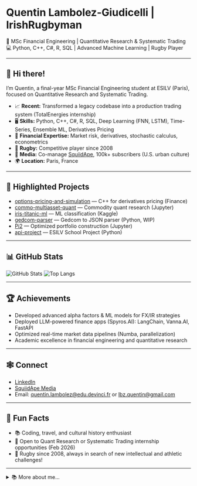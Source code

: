 # Quentin Lambolez-Giudicelli | IrishRugbyman

🏉 MSc Financial Engineering | Quantitative Research & Systematic Trading  
💻 Python, C++, C#, R, SQL | Advanced Machine Learning | Rugby Player

---

## 👋 Hi there!

I’m Quentin, a final-year MSc Financial Engineering student at ESILV (Paris), focused on Quantitative Research and Systematic Trading.

- 📈 **Recent:** Transformed a legacy codebase into a production trading system (TotalEnergies internship)
- 🖥️ **Skills:** Python, C++, C#, R, SQL, Deep Learning (FNN, LSTM), Time-Series, Ensemble ML, Derivatives Pricing
- 🧠 **Financial Expertise:** Market risk, derivatives, stochastic calculus, econometrics
- 🏉 **Rugby:** Competitive player since 2008
- 📰 **Media:** Co-manage [SquiidApe](https://www.linkedin.com/company/93077055/), 100k+ subscribers (U.S. urban culture)
- 🌍 **Location:** Paris, France

---

## 🚀 Highlighted Projects

- [options-pricing-and-simulation](https://github.com/IrishRugbyman/options-pricing-and-simulation) &mdash; C++ for derivatives pricing (Finance)
- [commo-multiasset-quant](https://github.com/IrishRugbyman/commo-multiasset-quant) &mdash; Commodity quant research (Jupyter)
- [iris-titanic-ml](https://github.com/IrishRugbyman/iris-titanic-ml) &mdash; ML classification (Kaggle)
- [gedcom-parser](https://github.com/IrishRugbyman/gedcom-parser) &mdash; Gedcom to JSON parser (Python, WIP)
- [Pi2](https://github.com/IrishRugbyman/Pi2) &mdash; Optimized portfolio construction (Jupyter)
- [api-project](https://github.com/IrishRugbyman/api-project) &mdash; ESILV School Project (Python)

---

## 📊 GitHub Stats

![GitHub Stats](https://github-readme-stats.vercel.app/api?username=IrishRugbyman&show_icons=true&hide_title=true)
![Top Langs](https://github-readme-stats.vercel.app/api/top-langs/?username=IrishRugbyman&layout=compact)

---

## 🏆 Achievements

- Developed advanced alpha factors & ML models for FX/IR strategies
- Deployed LLM-powered finance apps (Spyros.AI): LangChain, Vanna.AI, FastAPI
- Optimized real-time market data pipelines (Numba, parallelization)
- Academic excellence in financial engineering and quantitative research

---

## 🕸️ Connect

- [LinkedIn](https://www.linkedin.com/in/quentin-lambolez/)
- [SquiidApe Media](https://www.linkedin.com/company/93077055/)
- Email: quentin.lambolez@edu.devinci.fr or lbz.quentin@gmail.com

---

## 🌱 Fun Facts

- 📚 Coding, travel, and cultural history enthusiast
- 🤝 Open to Quant Research or Systematic Trading internship opportunities (Feb 2026)
- 🏉 Rugby since 2008, always in search of new intellectual and athletic challenges!

---

<details>
  <summary>📚 More about me...</summary>
  <ul>
    <li>Systematic & Algorithmic Trading internship, TotalEnergies</li>
    <li>LLM-powered finance applications, Spyros.AI</li>
    <li>Competitive rugby, media management, and cultural history</li>
  </ul>
</details>
